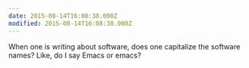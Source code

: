 ```yaml
---
date: 2015-08-14T16:08:38.000Z
modified: 2015-08-14T16:08:38.000Z
---
```


  When one is writing about software, does one capitalize the software names? Like, do I say Emacs or emacs?
